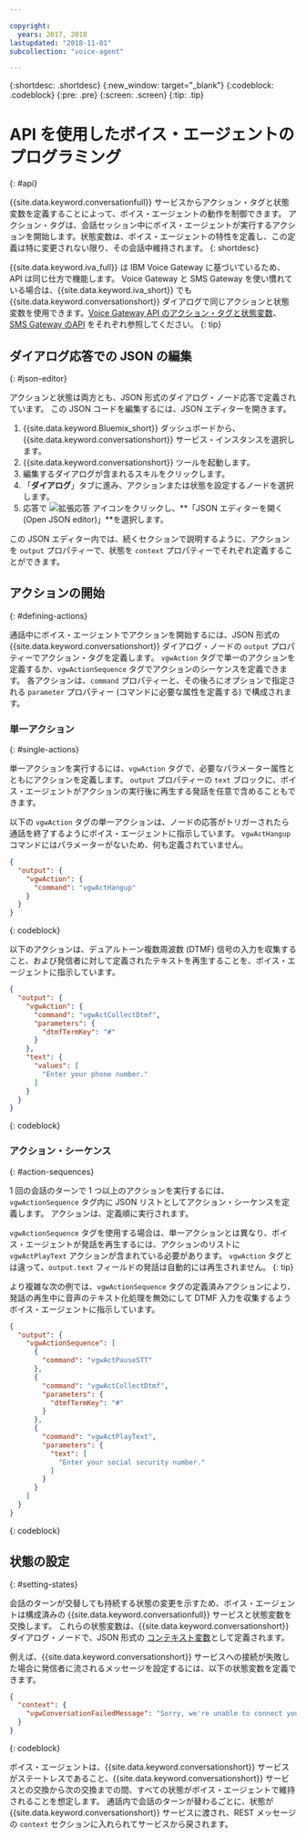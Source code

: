 ```yaml
---

copyright:
  years: 2017, 2018
lastupdated: "2018-11-01"
subcollection: "voice-agent"

---
```


{:shortdesc: .shortdesc}
{:new_window: target="_blank"}
{:codeblock: .codeblock}
{:pre: .pre}
{:screen: .screen}
{:tip: .tip}

# API を使用したボイス・エージェントのプログラミング
{: #api}

{{site.data.keyword.conversationfull}} サービスからアクション・タグと状態変数を定義することによって、ボイス・エージェントの動作を制御できます。 アクション・タグは、会話セッション中にボイス・エージェントが実行するアクションを開始します。状態変数は、ボイス・エージェントの特性を定義し、この定義は特に変更されない限り、その会話中維持されます。
{: shortdesc}

{{site.data.keyword.iva_full}} は IBM Voice Gateway に基づいているため、API は同じ仕方で機能します。 Voice Gateway と SMS Gateway を使い慣れている場合は、{{site.data.keyword.iva_short}} でも {{site.data.keyword.conversationshort}} ダイアログで同じアクションと状態変数を使用できます。[Voice Gateway API のアクション・タグと状態変数](https://www.ibm.com/support/knowledgecenter/SS4U29/api.html)、[SMS Gateway のAPI](https://www.ibm.com/support/knowledgecenter/SS4U29/sms_api.html) をそれぞれ参照してください。
{: tip}

## ダイアログ応答での JSON の編集
{: #json-editor}

アクションと状態は両方とも、JSON 形式のダイアログ・ノード応答で定義されています。 この JSON コードを編集するには、JSON エディターを開きます。

1. {{site.data.keyword.Bluemix_short}} ダッシュボードから、{{site.data.keyword.conversationshort}} サービス・インスタンスを選択します。
1. {{site.data.keyword.conversationshort}} ツールを起動します。
1. 編集するダイアログが含まれるスキルをクリックします。
1. 「**ダイアログ**」タブに進み、アクションまたは状態を設定するノードを選択します。
1. 応答で ![拡張応答](../conversation/images/kabob.png) アイコンをクリックし、**「JSON エディターを開く (Open JSON editor)」**を選択します。

この JSON エディター内では、続くセクションで説明するように、アクションを `output` プロパティーで、状態を `context` プロパティーでそれぞれ定義することができます。

## アクションの開始
{: #defining-actions}

通話中にボイス・エージェントでアクションを開始するには、JSON 形式の {{site.data.keyword.conversationshort}} ダイアログ・ノードの `output` プロパティーでアクション・タグを定義します。 `vgwAction` タグで単一のアクションを定義するか、`vgwActionSequence` タグでアクションのシーケンスを定義できます。 各アクションは、`command` プロパティーと、その後ろにオプションで指定される `parameter` プロパティー (コマンドに必要な属性を定義する) で構成されます。

### 単一アクション
{: #single-actions}

単一アクションを実行するには、`vgwAction` タグで、必要なパラメーター属性とともにアクションを定義します。 `output` プロパティーの `text` ブロックに、ボイス・エージェントがアクションの実行後に再生する発話を任意で含めることもできます。

以下の `vgwAction` タグの単一アクションは、ノードの応答がトリガーされたら通話を終了するようにボイス・エージェントに指示しています。 `vgwActHangup` コマンドにはパラメーターがないため、何も定義されていません。
```json
{
  "output": {
    "vgwAction": {
      "command": "vgwActHangup"
    }
  }
}
```
{: codeblock}

以下のアクションは、デュアルトーン複数周波数 (DTMF) 信号の入力を収集すること、および発信者に対して定義されたテキストを再生することを、ボイス・エージェントに指示しています。

```json
{
  "output": {
    "vgwAction": {
      "command": "vgwActCollectDtmf",
      "parameters": {
        "dtmfTermKey": "#"
      }
    },
    "text": {
      "values": [
        "Enter your phone number."
      ]
    }
  }
}
```
{: codeblock}

### アクション・シーケンス
{: #action-sequences}

1 回の会話のターンで 1 つ以上のアクションを実行するには、`vgwActionSequence` タグ内に JSON リストとしてアクション・シーケンスを定義します。 アクションは、定義順に実行されます。

`vgwActionSequence` タグを使用する場合は、単一アクションとは異なり、ボイス・エージェントが発話を再生するには、アクションのリストに `vgwActPlayText` アクションが含まれている必要があります。 `vgwAction` タグとは違って、`output.text` フィールドの発話は自動的には再生されません。
{: tip}

より複雑な次の例では、`vgwActionSequence` タグの定義済みアクションにより、発話の再生中に音声のテキスト化処理を無効にして DTMF 入力を収集するようボイス・エージェントに指示しています。

```json
{
  "output": {
    "vgwActionSequence": [
      {
        "command": "vgwActPauseSTT"
      },
      {
        "command": "vgwActCollectDtmf",
        "parameters": {
          "dtmfTermKey": "#"
        }
      },
      {
        "command": "vgwActPlayText",
        "parameters": {
          "text": [
            "Enter your social security number."
          ]
        }
      }
    ]
  }
}

```
{: codeblock}

## 状態の設定
{: #setting-states}

会話のターンが交替しても持続する状態の変更を示すため、ボイス・エージェントは構成済みの {{site.data.keyword.conversationfull}} サービスと状態変数を交換します。 これらの状態変数は、{{site.data.keyword.conversationshort}} ダイアログ・ノードで、JSON 形式の [コンテキスト変数](/docs/services/assistant?topic=assistant-dialog-build#dialog-build)として定義されます。

例えば、{{site.data.keyword.conversationshort}} サービスへの接続が失敗した場合に発信者に流されるメッセージを設定するには、以下の状態変数を定義できます。

```json
{
  "context": {
    "vgwConversationFailedMessage": "Sorry, we're unable to connect you to our help line. Please try again later."
  }
}
```
{: codeblock}

ボイス・エージェントは、{{site.data.keyword.conversationshort}} サービスがステートレスであること、{{site.data.keyword.conversationshort}} サービスとの交換から次の交換までの間、すべての状態がボイス・エージェントで維持されることを想定します。 通話内で会話のターンが替わるごとに、状態が {{site.data.keyword.conversationshort}} サービスに渡され、REST メッセージの `context` セクションに入れられてサービスから戻されます。
